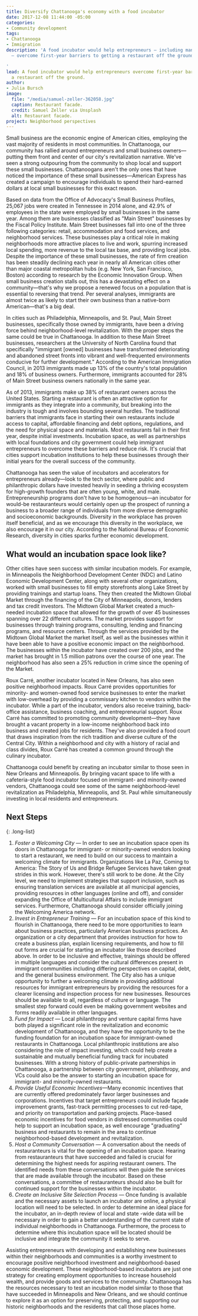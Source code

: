 ```yaml
---
title: Diversify Chattanooga's economy with a food incubator
date: 2017-12-08 11:44:00 -05:00
categories:
- Community development
tags:
- Chattanooga
- Immigration
description: 'A food incubator would help entrepreneurs — including many immigrants
  — overcome first-year barriers to getting a restaurant off the ground.

'
lead: A food incubator would help entrepreneurs overcome first-year barriers to getting
  a restaurant off the ground.
author:
- Julia Bursch
image:
  file: "/media/samuel-zeller-362058.jpg"
  caption: Restaurant facade.
  credit: Samuel Zeller via Unsplash
  alt: Restaurant facade.
project: Neighborhood perspectives
---
```


Small business are the economic engine of American cities, employing the vast majority of residents in most communities. In Chattanooga, our community has rallied around entrepreneurs and small business owners—putting them front and center of our city's revitalization narrative. We've seen a strong outpouring from the community to shop local and support these small businesses. Chattanoogans aren't the only ones that have noticed the importance of these small businesses—American Express has created a campaign to encourage individuals to spend their hard-earned dollars at local small businesses for this exact reason.

Based on data from the Office of Advocacy's Small Business Profiles, 25,067 jobs were created in Tennessee in 2014 alone, and 42.9% of employees in the state were employed by small businesses in the same year. Among them are businesses classified as "Main Street" businesses by the Fiscal Policy Institute. Main Street businesses fall into one of the three following categories: retail, accommodation and food services, and neighborhood services. These businesses play a critical role in making neighborhoods more attractive places to live and work, spurring increased local spending, more revenue to the local tax base, and providing local jobs. Despite the importance of these small businesses, the rate of firm creation has been steadily declining each year in nearly all American cities other than major coastal metropolitan hubs (e.g. New York, San Francisco, Boston) according to research by the Economic Innovation Group. When small business creation stalls out, this has a devastating effect on a community—that's why we propose a renewed focus on a population that is essential to reversing that trend. Per several analyses, immigrants are almost twice as likely to start their own business than a native-born American—that's a big deal.

In cities such as Philadelphia, Minneapolis, and St. Paul, Main Street businesses, specifically those owned by immigrants, have been a driving force behind neighborhood-level revitalization. With the proper steps the same could be true in Chattanooga. In addition to these Main Street businesses, researchers at the University of North Carolina found that specifically "immigrant [owned] businesses have transformed deteriorating and abandoned street fronts into vibrant and well-frequented environments conducive for further development." According to the American Immigration Council, in 2013 immigrants made up 13% of the country's total population and 18% of business owners. Furthermore, immigrants accounted for 28% of Main Street business owners nationally in the same year.

As of 2013, immigrants make up 38% of restaurant owners across the United States. Starting a restaurant is often an attractive option for immigrants as they integrate into a community, but breaking into the industry is tough and involves bounding several hurdles. The traditional barriers that immigrants face in starting their own restaurants include access to capital, affordable financing and debt options, regulations, and the need for physical space and materials. Most restaurants fail in their first year, despite initial investments. Incubation space, as well as partnerships with local foundations and city government could help immigrant entrepreneurs to overcome these barriers and reduce risk. It's crucial that cities support incubation institutions to help these businesses through their initial years for the overall success of the community.

Chattanooga has seen the value of incubators and accelerators for entrepreneurs already—look to the tech sector, where public and philanthropic dollars have invested heavily in seeding a thriving ecosystem for high-growth founders that are often young, white, and male. Entrepreneurship programs don't have to be homogenous—an incubator for would-be restauranteurs would certainly open up the prospect of running a business to a broader range of individuals from more diverse demographic and socioeconomic backgrounds. Diversity in the workplace has proven itself beneficial, and as we encourage this diversity in the workplace, we also encourage it in our city. According to the National Bureau of Economic Research, diversity in cities sparks further economic development.

## What would an incubation space look like?

Other cities have seen success with similar incubation models. For example, in Minneapolis the Neighborhood Development Center (NDC) and Latino Economic Development Center, along with several other organizations, worked with small businesses to fill empty storefronts along Lake Street by providing trainings and startup loans. They then created the Midtown Global Market through the financing of the City of Minneapolis, donors, lenders and tax credit investors. The Midtown Global Market created a much-needed incubation space that allowed for the growth of over 45 businesses spanning over 22 different cultures. The market provides support for businesses through training programs, consulting, lending and financing programs, and resource centers. Through the services provided by the Midtown Global Market the market itself, as well as the businesses within it have been able to have a positive economic impact on the neighborhood. The businesses within the incubator have created over 200 jobs, and the market has brought in 1.5 million patrons over the course of one year. The neighborhood has also seen a 25% reduction in crime since the opening of the Market.

Roux Carré, another incubator located in New Orleans, has also seen positive neighborhood impacts. Roux Carré provides opportunities for minority- and women-owned food service businesses to enter the market with low-overhead by providing a commissary kitchen to vendors within the incubator. While a part of the incubator, vendors also receive training, back-office assistance, business coaching, and entrepreneurial support. Roux Carré has committed to promoting community development—they have brought a vacant property in a low-income neighborhood back into business and created jobs for residents. They've also provided a food court that draws inspiration from the rich tradition and diverse culture of the Central City. Within a neighborhood and city with a history of racial and class divides, Roux Carré has created a common ground through the culinary incubator.

Chattanooga could benefit by creating an incubator similar to those seen in New Orleans and Minneapolis. By bringing vacant space to life with a cafeteria-style food incubator focused on immigrant- and minority-owned vendors, Chattanooga could see some of the same neighborhood-level revitalization as Philadelphia, Minneapolis, and St. Paul while simultaneously investing in local residents and entrepreneurs.

## Next Steps

{: .long-list}
1. _Foster a Welcoming City_ — In order to see an incubation space open its doors in Chattanooga for immigrant- or minority-owned vendors looking to start a restaurant, we need to build on our success to maintain a welcoming climate for immigrants. Organizations like La Paz, Coming to America: The Story of Us and Bridge Refugee Services have taken great strides in this work. However, there's still work to be done. At the City level, we need to implement strategies that support inclusion, such as ensuring translation services are available at all municipal agencies, providing resources in other languages (online and off), and consider expanding the Office of Multicultural Affairs to include immigrant services. Furthermore, Chattanooga should consider officially joining the Welcoming America network.
2. _Invest in Entrepreneur Training_ — For an incubation space of this kind to flourish in Chattanooga, there need to be more opportunities to learn about business practices, particularly American business practices. An organization or a city department that provides instruction for how to create a business plan, explain licensing requirements, and how to fill out forms are crucial for starting an incubator like those described above. In order to be inclusive and effective, trainings should be offered in multiple languages and consider the cultural differences present in immigrant communities including differing perspectives on capital, debt, and the general business environment. The City also has a unique opportunity to further a welcoming climate in providing additional resources for immigrant entrepreneurs by providing the resources for a clearer licensing and inspection process for new businesses. Resources should be available to all, regardless of culture or language. The smallest step forward could even be making government websites and forms readily available in other languages.
3. _Fund for Impact_ — Local philanthropy and venture capital firms have both played a significant role in the revitalization and economic development of Chattanooga, and they have the opportunity to be the funding foundation for an incubation space for immigrant-owned restaurants in Chattanooga. Local philanthropic institutions are also considering the role of impact investing, which could help create a sustainable and mutually beneficial funding track for incubated businesses. With a strong history of public-private partnerships in Chattanooga, a partnership between city government, philanthropy, and VCs could also be the answer to starting an incubation space for immigrant- and minority-owned restaurants.
4. _Provide Useful Economic Incentives_—Many economic incentives that are currently offered predominately favor larger businesses and corporations. Incentives that target entrepreneurs could include façade improvement grants, fast-track permitting processes to cut red-tape, and priority on transportation and parking projects. Place-based economic incentives for food vendors in distressed communities could help to support an incubation space, as well encourage "graduating" business and restaurants to remain in the area to continue neighborhood-based development and revitalization.
5. _Host a Community Conversation_ — A conversation about the needs of restauranteurs is vital for the opening of an incubation space. Hearing from restauranteurs that have succeeded and failed is crucial for determining the highest needs for aspiring restaurant owners. The identified needs from these conversations will then guide the services that are made available through the incubator. Based on these conversations, a committee of restauranteurs should also be built for continued support for the businesses within the incubator.
6. _Create an Inclusive Site Selection Process_ — Once funding is available and the necessary assets to launch an incubator are online, a physical location will need to be selected. In order to determine an ideal place for the incubator, an in-depth review of local and state -wide data will be necessary in order to gain a better understanding of the current state of individual neighborhoods in Chattanooga. Furthermore, the process to determine where this incubation space will be located should be inclusive and integrate the community it seeks to serve.

Assisting entrepreneurs with developing and establishing new businesses within their neighborhoods and communities is a worthy investment to encourage positive neighborhood investment and neighborhood-based economic development. These neighborhood-based incubators are just one strategy for creating employment opportunities to increase household wealth, and provide goods and services to the community. Chattanooga has the resources necessary to test an incubation model similar to those that have succeeded in Minneapolis and New Orleans, and we should continue to explore it as an option for preserving, protecting, and supporting our historic neighborhoods and the residents that call those places home.